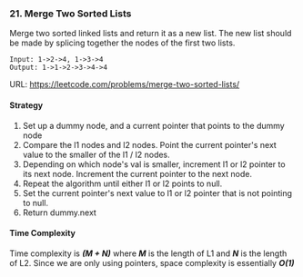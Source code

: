 ### 21. Merge Two Sorted Lists

Merge two sorted linked lists and return it as a new list. The new list should be made by splicing together the nodes of the first two lists.

```
Input: 1->2->4, 1->3->4
Output: 1->1->2->3->4->4
```

URL: https://leetcode.com/problems/merge-two-sorted-lists/

#### Strategy
1. Set up a dummy node, and a current pointer that points to the dummy node
2. Compare the l1 nodes and l2 nodes. Point the current pointer's next value to the smaller of the l1 / l2 nodes. 
3. Depending on which node's val is smaller, increment l1 or l2 pointer to its next node. Increment the current pointer to the next node.
4. Repeat the algorithm until either l1 or l2 points to null.
5. Set the current pointer's next value to l1 or l2 pointer that is not pointing to null.
6. Return dummy.next

#### Time Complexity
Time complexity is ***(M + N)*** where ***M*** is the length of L1 and ***N*** is the length of L2. Since we are only using pointers, space complexity is essentially ***O(1)***